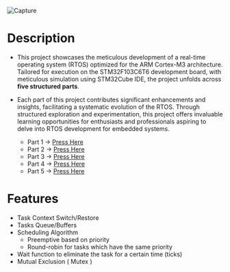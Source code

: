 ![Capture](https://github.com/mgtera200/Master-Embedded-System/assets/127119775/1005969a-21e4-4492-8bd4-91bbce04c108)

# Description

- This project showcases the meticulous development of a real-time operating system (RTOS) optimized for the ARM Cortex-M3 architecture. Tailored for execution on the STM32F103C6T6 development board, with meticulous simulation using STM32Cube IDE, the project unfolds across **five structured parts**.

- Each part of this project contributes significant enhancements and insights, facilitating a systematic evolution of the RTOS. Through structured exploration and experimentation, this project offers invaluable learning opportunities for enthusiasts and professionals aspiring to delve into RTOS development for embedded systems.
	- Part 1 -> [Press Here](https://github.com/mgtera200/Master-Embedded-System/tree/main/PROJECTS/%5B%20teraRTOS%20%5D/teraRTOS_Part1)
	- Part 2 -> [Press Here](https://github.com/mgtera200/Master-Embedded-System/tree/main/PROJECTS/%5B%20teraRTOS%20%5D/teraRTOS_Part2%26Part3)
	- Part 3 -> [Press Here](https://github.com/mgtera200/Master-Embedded-System/tree/main/PROJECTS/%5B%20teraRTOS%20%5D/teraRTOS_Part2%26Part3)
	- Part 4 -> [Press Here](https://github.com/mgtera200/Master-Embedded-System/tree/main/PROJECTS/%5B%20teraRTOS%20%5D/teraRTOS_Part4)
	- Part 5 -> [Press Here](https://github.com/mgtera200/Master-Embedded-System/tree/main/PROJECTS/%5B%20teraRTOS%20%5D/teraRTOS_Part5)

# Features

- Task Context Switch/Restore
- Tasks Queue/Buffers
- Scheduling Algorithm 
	- Preemptive based on priority
	- Round-robin for tasks which have the same priority
- Wait function to eliminate the task for a certain time (ticks)
- Mutual Exclusion ( Mutex )




